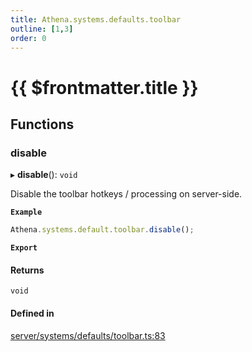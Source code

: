 ```yaml
---
title: Athena.systems.defaults.toolbar
outline: [1,3]
order: 0
---
```


# {{ $frontmatter.title }}


## Functions

### disable

▸ **disable**(): `void`

Disable the toolbar hotkeys / processing on server-side.

**`Example`**

```ts
Athena.systems.default.toolbar.disable();
```

**`Export`**

#### Returns

`void`

#### Defined in

[server/systems/defaults/toolbar.ts:83](https://github.com/Stuyk/altv-athena/blob/9c488f0/src/core/server/systems/defaults/toolbar.ts#L83)
